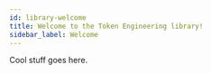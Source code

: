 ```yaml
---
id: library-welcome
title: Welcome to the Token Engineering library!
sidebar_label: Welcome
---
```


Cool stuff goes here.